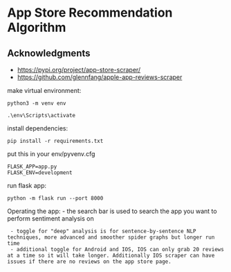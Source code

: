 # App Store Recommendation Algorithm

## Acknowledgments

- https://pypi.org/project/app-store-scraper/
- https://github.com/glennfang/apple-app-reviews-scraper


make virtual environment:
    
    python3 -m venv env

    .\env\Scripts\activate

install dependencies:

    pip install -r requirements.txt

put this in your env/pyvenv.cfg

    FLASK_APP=app.py
    FLASK_ENV=development

run flask app:

    python -m flask run --port 8000

Operating the app:
     - the search bar is used to search the app you want to perform sentiment analysis on

     - toggle for "deep" analysis is for sentence-by-sentence NLP techniques, more advanced and smoother spider graphs but longer run time
     - additional toggle for Android and IOS, IOS can only grab 20 reviews at a time so it will take longer. Additionally IOS scraper can have issues if there are no reviews on the app store page.
